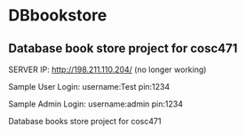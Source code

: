 # DBbookstore
## Database book store project for cosc471
SERVER IP: http://198.211.110.204/ (no longer working)

Sample User Login: username:Test pin:1234

Sample Admin Login: username:admin pin:1234

Database books store project for cosc471
